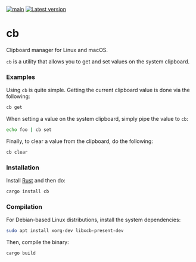 [![main](https://github.com/ebcrowder/cb/actions/workflows/main.yml/badge.svg)](https://github.com/ebcrowder/cb/actions/workflows/main.yml)
[![Latest version](https://img.shields.io/crates/v/cb.svg)](https://crates.io/crates/cb)

# cb

Clipboard manager for Linux and macOS.

`cb` is a utility that allows you to get and set values on the system clipboard.

### Examples

Using `cb` is quite simple. Getting the current clipboard value is done via the following:

```bash
cb get
```

When setting a value on the system clipboard, simply pipe the value to `cb`:

```bash
echo foo | cb set
```

Finally, to clear a value from the clipboard, do the following:

```bash
cb clear
```

### Installation

Install [Rust](https://rustup.rs/) and then do:

```bash
cargo install cb
```

### Compilation

For Debian-based Linux distributions, install the system dependencies:

```bash 
sudo apt install xorg-dev libxcb-present-dev
```

Then, compile the binary:

```bash
cargo build
```
